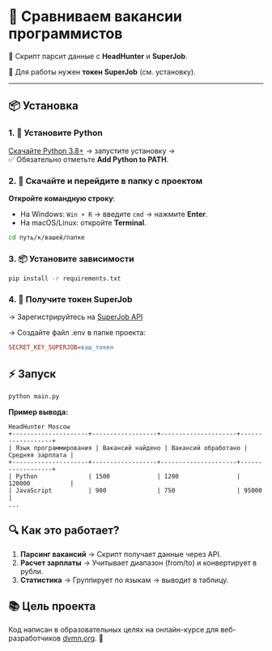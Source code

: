 # 💼 Сравниваем вакансии программистов

🤖 Скрипт парсит данные с **HeadHunter** и **SuperJob**.

📌 Для работы нужен **токен SuperJob** (см. установку).

---

## 📦 **Установка**

### 1. 🐍 **Установите Python**
[Скачайте Python 3.8+](https://www.python.org/downloads/) → запустите установку →  
✅ Обязательно отметьте **Add Python to PATH**.

### 2. 📂 **Скачайте и перейдите в папку с проектом**
**Откройте командную строку**:
- На Windows: `Win + R` → введите `cmd` → нажмите **Enter**.
- На macOS/Linux: откройте **Terminal**.
```bash
cd путь/к/вашей/папке
```

### 3. 📦 **Установите зависимости**
```bash
pip install -r requirements.txt
```

### 4. 🔑 **Получите токен SuperJob**
→ Зарегистрируйтесь на [SuperJob API](https://api.superjob.ru/register)

→ Создайте файл .env в папке проекта:
```ini
SECRET_KEY_SUPERJOB=ваш_токен
```

## ⚡ **Запуск**
```bash
python main.py
```

**Пример вывода:**
```
HeadHunter Moscow
+---------------------+------------------+---------------------+------------------+
| Язык программирования | Вакансий найдено | Вакансий обработано | Средняя зарплата |
+---------------------+------------------+---------------------+------------------+
| Python              | 1500             | 1200                | 120000           |
| JavaScript          | 900              | 750                 | 95000            |
...
```

## 🔍 **Как это работает?**
1. **Парсинг вакансий** → Скрипт получает данные через API.
2. **Расчет зарплаты** → Учитывает диапазон (from/to) и конвертирует в рубли.
3. **Статистика** → Группирует по языкам → выводит в таблицу.

## 📚 **Цель проекта**
Код написан в образовательных целях на онлайн-курсе для веб-разработчиков [dvmn.org](https://dvmn.org/). 🚀